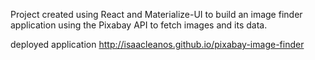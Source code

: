 Project created using React and Materialize-UI to build an image finder application using the Pixabay API to fetch images and its data.

deployed application
http://isaacleanos.github.io/pixabay-image-finder
